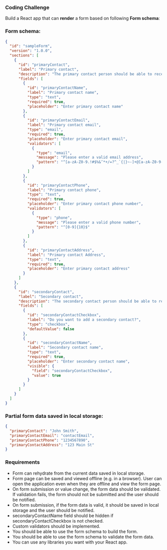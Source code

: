 ### Coding Challenge

Build a React app that can **render** a form based on following **Form schema**:

### Form schema:

```json
{
  "id": "sampleForm",
  "version": "1.0.0",
  "sections": [
    {
      "id": "primaryContact",
      "label": "Primary contact",
      "description": "The primary contact person should be able to receive notices about the project.",
      "fields": [
        {
          "id": "primaryContactName",
          "label": "Primary contact name",
          "type": "text",
          "required": true,
          "placeholder": "Enter primary contact name"
        },
        {
          "id": "primaryContactEmail",
          "label": "Primary contact email",
          "type": "email",
          "required": true,
          "placeholder": "Enter primary contact email",
          "validators": [
            {
              "type": "email",
              "message": "Please enter a valid email address",
              "pattern": "^[a-zA-Z0-9.!#$%&’*+/=?^_`{|}~-]+@[a-zA-Z0-9-]+(?:\\.[a-zA-Z0-9-]+)*$"
            }
          ]
        },
        {
          "id": "primaryContactPhone",
          "label": "Primary contact phone",
          "type": "text",
          "required": true,
          "placeholder": "Enter primary contact phone number",
          "validators": [
            {
              "type": "phone",
              "message": "Please enter a valid phone number",
              "pattern": "^[0-9]{10}$"
            }
          ]
        },
        {
          "id": "primaryContactAddress",
          "label": "Primary contact Address",
          "type": "text",
          "required": true,
          "placeholder": "Enter primary contact address"
        }
      ]
    },
    {
      "id": "secondaryContact",
      "label": "Secondary contact",
      "description": "The secondary contact person should be able to receive notices about the project.",
      "fields": [
        {
          "id": "secondaryContactCheckbox",
          "label": "Do you want to add a secondary contact?",
          "type": "checkbox",
          "defaultValue": false
        },
        {
          "id": "secondaryContactName",
          "label": "Secondary contact name",
          "type": "text",
          "required": true,
          "placeholder": "Enter secondary contact name",
          "visible": {
            "field": "secondaryContactCheckbox",
            "value": true
          }
        }
      ]
    }
  ]
}
```

### Partial form data saved in local storage:

```json
{
  "primaryContact": "John Smith",
  "primaryContactEmail": "contactEmail",
  "primaryContactPhone": "1234567890",
  "primaryContactAddress": "123 Main St"
}
```

### Requirements

* Form can rehydrate from the current data saved in local storage.
* Form page can be saved and viewed offline (e.g. in a browser). User can open the application even when they are offline and view the form page.
* On form submission or value change, the form data should be validated. If validation fails, the form should not be submitted and the user should be notified.
* On form submission, if the form data is valid, it should be saved in local storage and the user should be notified.
* secondaryContactName field should be hidden if secondaryContactCheckbox is not checked.
* Custom validators should be implemented.
* You should be able to use the form schema to build the form.
* You should be able to use the form schema to validate the form data.
* You can use any libraries you want with your React app.
